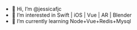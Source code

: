 - 👋 Hi, I’m @jessicafjc
- 👀 I’m interested in Swift | iOS | Vue | AR | Blender
- 🌱 I’m currently learning Node+Vue+Redis+Mysql


<!---
jessicafjc/jessicafjc is a ✨ special ✨ repository because its `README.md` (this file) appears on your GitHub profile.
You can click the Preview link to take a look at your changes.
--->
